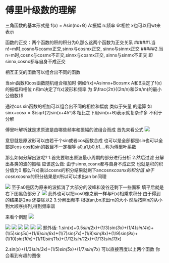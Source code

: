 # 傅里叶级数的理解
三角函数的基本形式是
f(x) = Asin(nx+Θ)
A:振幅
n:频率
Θ:相位
x也可以用wt来表示

函数的正交：两个函数的积的积分为0,那么这两个函数为正交关系
#####1.当n!=m时,cosnx与cosmx正交,sinnx与cosmx正交, sinnx与sinmx正交
#####2.当n=m时,cosnx与cosmx不正交,sinnx与cosmx正交, sinnx与sinmx不正交
即sinnx,cosnx都与自身不成正交

相互正交的函数可以组合出不同的函数

当sin函数和cos函数随机组合相加时
例如f(x)=Asinnx+Bcosmx
A和B决定了f(x)的振幅和相位 
n和m决定了f(x)波形和频率 为
$\frac{2π}{(2π/n)和(2π/m)的最小公倍数}$


通过cos sin函数的相加可以组合出不同的相位和幅度 类似于矢量 的运算
如 sinx+cosx = $\sqrt{2}sin(x+45°)$
相比之下用sin(x+Θ)表示就复杂许多 不利于分解

傅里叶解析就是求原波是由哪些频率和振幅的波组合而成
首先来看公式
![](http://7xqhly.com1.z0.glb.clouddn.com/fuliye.PNG)

意思就是原波形可以由若干个sin或者cos函数合成
也可以是全部都是sin也可以全部是cos cos和sin的数目不一定相等
a0,a1,b0,b1....称为傅里叶系数


那么如何分解出波呢?
1.首先要取出原波最小周期的部分进行分析
2.然后过滤 分解出各类的波的振幅 应该这么做:
由于sinnx,cosnx都与自身不成正交 也就是积的积分值为0 那么F(x)乘以cosnx的积分结果就剩下ancosnx*cosnx的积分值
由于cosnx*cosnx的积分结果是π所以可以求出an
bn同理

![](http://7xqhly.com1.z0.glb.clouddn.com/fuliye2.PNG)
至于a0是因为原来的波抵消了大部分的波峰和波谷还剩下一些面积
填平后就是右下图黑色部分了
![](http://7xqhly.com1.z0.glb.clouddn.com/fuliye3.PNG)
此外也可以把cos0像之前一样与F(x)相乘求积分 由于得到的结果是2πa 还要除以2
3.分解出频率
根据an,bn求出rn的大小 然后按照n的从小到大顺序排列,得到频率谱

来看个例题
![](http://7xqhly.com1.z0.glb.clouddn.com/fuliye7.PNG)

![](http://7xqhly.com1.z0.glb.clouddn.com/fuliye8.PNG)
![](http://7xqhly.com1.z0.glb.clouddn.com/fuliye9.PNG)
![](http://7xqhly.com1.z0.glb.clouddn.com/fuliye10.PNG)
![](http://7xqhly.com1.z0.glb.clouddn.com/fuliye11.PNG)
![](http://7xqhly.com1.z0.glb.clouddn.com/fuliye12.PNG)
![](http://7xqhly.com1.z0.glb.clouddn.com/fuliye13.PNG)
题外话:
1.sin(x)+0.5*sin(2*x)+(1/3)*sin(3*x)+(1/4)*sin(4*x)+(1/5)*sin(5*x)+(1/6)*sin(6*x)+(1/7)*sin(7*x)+(1/8)*sin(8*x)+(1/9)*sin(9*x)+(1/10)*sin(10*x)+(1/11)*sin(11*x)+(1/12)*sin(12*x)+(1/13)*sin(13*x)

2.sin(x)+(1/3)*sin(3*x)+(1/5)*sin(5*x)+(1/7)*sin(7*x)
可以直接百度以上两个函数 你会看到有趣的图像




